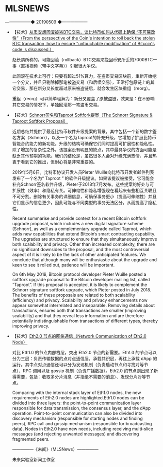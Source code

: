 # ​MLSNEWS
——————◆
20190509
◆——————
* 【技术】[从币安想回滚被盗BTC交易，谈比特币如何从代码上确保 “不可篡改性”（From the perspective of the Coin's intention to roll back the stolen BTC transaction, how to ensure "untouchable modification" of Bitcoin's code is discussed.）](https://media.weibo.cn/article?id=2309404369885965766963&from=timeline&isappinstalled=0)

  赵长鹏所称的，可能回滚（rollback）BTC交易来挽回币安所丢的7000BTC一事（直播视频（带中文字幕））引起很大争议。

  此回滚在技术上可行：只要有超过51%算力，在盗币交易区块前，重新开始挖一个分叉，并且只剔除掉那笔被盗交易（和后续交易），正常打包原链上的其它交易，那在新分叉长度超过原来被盗链后，就会发生区块重组（reorg）。

  重组（reorg）可以简单理解为：新分叉覆盖了原被盗链，效果是：在不影响其它交易的情况下，单独回滚那一笔盗币交易。
* 【技术】[Schnorr签名和Taproot Softfork提案（The Schnorr Signature & Taproot Softfork Proposal）](https://blog.bitmex.com/the-schnorr-signature-taproot-softfork-proposal/?ref=tokendaily)

  近期总结并提供了最近比特币软件升级提案的背景，其中包括一个新的数字签名方案（Schnorr），以及一个名为Taproot的补充升级，它增加了扩展比特币智能合约能力的新功能。升级的结构可确保它们同时提高可扩展性和隐私性。除了增加的复杂性之外，该提案没有明显的缺点，其中最具争议的方面可能是缺乏其他预期的功能。我们的结论是，虽然很多人会对升级充满热情，并且热衷于看到它的推出，但耐心将是非常重要的。

  2019年5月6日，比特币协议开发人员Pieter Wuille向比特币开发者邮件列表发布了一个名为“ Taproot ” 的软件升级提议。如果该提议被接受，它可能会补充Schnorr签名软件升级，Pieter于2018年7月发布。这些提案的好处与可扩展性（效率）和隐私有关。可伸缩性和隐私增强现在看起来有些相互关联且不可分割。删除有关事务的详细信息，可确保事务更小（提高可伸缩性）并且它们显示的信息更少，因此可能与不同类型的事务无法区分，从而提高了隐私性。

  Recent summarise and provide context for a recent Bitcoin softfork upgrade proposal, which includes a new digital signature scheme (Schnorr), as well as a complementary upgrade called Taproot, which adds new capabilities that extend Bitcoin’s smart contracting capability. The upgrades are structured to ensure that they simultaneously improve both scalability and privacy. Other than increased complexity, there are no significant downsides to the proposal, and the most controversial aspect of it is likely to be the lack of other anticipated features. We conclude that although many will be enthusiastic about the upgrade and keen to see it rolled out, patience will be important.

  On 6th May 2019, Bitcoin protocol developer Pieter Wuille posted a softfork upgrade proposal to the Bitcoin developer mailing list, called “Taproot”. If this proposal is accepted, it is likely to complement the Schnorr signature softfork upgrade, which Pieter posted in July 2018. The benefits of these proposals are related to both scalability (efficiency) and privacy. Scalability and privacy enhancements now appear somewhat interrelated and inseparable. Removing details about transactions, ensures both that transactions are smaller (improving scalability) and that they reveal less information and are therefore potentially indistinguishable from transactions of different types, thereby improving privacy.
* 【技术】[Eth2.0 节点的网络通信（Network Communication of Eth2.0 Node）](https://docs.google.com/presentation/d/1S6REcV5mr5HHsOK5OvdCbbif3vzjgTrP2HdSI2XYdPc/edit#slide=id.p)

  对比 Eth1.0 的节点内部栈层，突出 Eth2.0 节点的新需要。Eth1.0 的节点可以分为三层：负责传输数据的点对点通信层，承载共识层，再往上承载 dApp 的运行。其中点对点通信还可以分为发现机制（负责启动节点和寻找对等节点）、RPC 调用以及 gossip 机制（负责广播数据）。Eth2.0 的节点则出现了新得需要，包括：收取多分片消息（并拒绝不需要的消息）、发现分片对等节点。

  Comparing with the internal stack layer of Eth1.0 nodes, the new requirements of Eth2.0 nodes are highlighted.Eth1.0 nodes can be divided into three layers: the point-to-point communication layer responsible for data transmission, the consensus layer, and the dApp operation. Point-to-point communication can also be divided into discovery mechanism (responsible for starting nodes and finding peers), RPC call and gossip mechanism (responsible for broadcasting data). Nodes in Eth2.0 have new needs, including receiving multi-slice messages (and rejecting unwanted messages) and discovering fragmented peers.
  
  —————《未闻》（MLSNews）—————
      
    未来实验室新闻工作室
